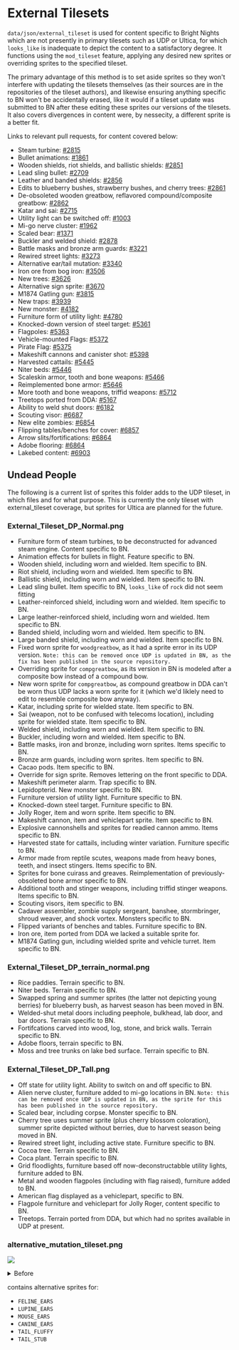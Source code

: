 # External Tilesets

`data/json/external_tileset` is used for content specific to Bright Nights which are not presently
in primary tilesets such as UDP or Ultica, for which `looks_like` is inadequate to depict the
content to a satisfactory degree. It functions using the `mod_tileset` feature, applying any desired
new sprites or overriding sprites to the specified tileset.

The primary advantage of this method is to set aside sprites so they won't interfere with updating
the tilesets themselves (as their sources are in the repositories of the tileset authors), and
likewise ensuring anything specific to BN won't be accidentally erased, like it would if a tileset
update was submitted to BN after these editing these sprites our versions of the tilesets. It also
covers divergences in content were, by nessecity, a different sprite is a better fit.

Links to relevant pull requests, for content covered below:

- Steam turbine: [#2815](https://github.com/cataclysmbnteam/Cataclysm-BN/pull/2815)
- Bullet animations: [#1861](https://github.com/cataclysmbnteam/Cataclysm-BN/pull/1681)
- Wooden shields, riot shields, and ballistic shields:
  [#2851](https://github.com/cataclysmbnteam/Cataclysm-BN/pull/2851)
- Lead sling bullet: [#2709](https://github.com/cataclysmbnteam/Cataclysm-BN/pull/2709)
- Leather and banded shields: [#2856](https://github.com/cataclysmbnteam/Cataclysm-BN/pull/2856)
- Edits to blueberry bushes, strawberry bushes, and cherry trees:
  [#2861](https://github.com/cataclysmbnteam/Cataclysm-BN/pull/2861)
- De-obsoleted wooden greatbow, reflavored compound/composite greatbow:
  [#2862](https://github.com/cataclysmbnteam/Cataclysm-BN/pull/2862)
- Katar and sai: [#2715](https://github.com/cataclysmbnteam/Cataclysm-BN/pull/2715)
- Utility light can be switched off:
  [#1003](https://github.com/cataclysmbnteam/Cataclysm-BN/pull/1003)
- Mi-go nerve cluster: [#1962](https://github.com/cataclysmbnteam/Cataclysm-BN/pull/1962)
- Scaled bear: [#1371](https://github.com/cataclysmbnteam/Cataclysm-BN/pull/1371)
- Buckler and welded shield: [#2878](https://github.com/cataclysmbnteam/Cataclysm-BN/pull/2878)
- Battle masks and bronze arm guards:
  [#3221](https://github.com/cataclysmbnteam/Cataclysm-BN/pull/3221)
- Rewired street lights: [#3273](https://github.com/cataclysmbnteam/Cataclysm-BN/pull/3273)
- Alternative ear/tail mutation: [#3340](https://github.com/cataclysmbnteam/Cataclysm-BN/pull/3340)
- Iron ore from bog iron: [#3506](https://github.com/cataclysmbnteam/Cataclysm-BN/pull/3506)
- New trees: [#3626](https://github.com/cataclysmbnteam/Cataclysm-BN/pull/3626)
- Alternative sign sprite: [#3670](https://github.com/cataclysmbnteam/Cataclysm-BN/pull/3670)
- M1874 Gatling gun: [#3815](https://github.com/cataclysmbnteam/Cataclysm-BN/pull/3815)
- New traps: [#3939](https://github.com/cataclysmbnteam/Cataclysm-BN/pull/3939)
- New monster: [#4182](https://github.com/cataclysmbnteam/Cataclysm-BN/pull/4182)
- Furniture form of utility light:
  [#4780](https://github.com/cataclysmbnteam/Cataclysm-BN/pull/4780)
- Knocked-down version of steel target:
  [#5361](https://github.com/cataclysmbnteam/Cataclysm-BN/pull/5361)
- Flagpoles: [#5363](https://github.com/cataclysmbnteam/Cataclysm-BN/pull/5363)
- Vehicle-mounted Flags: [#5372](https://github.com/cataclysmbnteam/Cataclysm-BN/pull/5372)
- Pirate Flag: [#5375](https://github.com/cataclysmbnteam/Cataclysm-BN/pull/5375)
- Makeshift cannons and canister shot:
  [#5398](https://github.com/cataclysmbnteam/Cataclysm-BN/pull/5398)
- Harvested cattails: [#5445](https://github.com/cataclysmbnteam/Cataclysm-BN/pull/5445)
- Niter beds: [#5446](https://github.com/cataclysmbnteam/Cataclysm-BN/pull/5446)
- Scaleskin armor, tooth and bone weapons:
  [#5466](https://github.com/cataclysmbnteam/Cataclysm-BN/pull/5466)
- Reimplemented bone armor: [#5646](https://github.com/cataclysmbnteam/Cataclysm-BN/pull/5646)
- More tooth and bone weapons, triffid weapons:
  [#5712](https://github.com/cataclysmbnteam/Cataclysm-BN/pull/5712)
- Treetops ported from DDA: [#5167](https://github.com/cataclysmbnteam/Cataclysm-BN/pull/5167)
- Ability to weld shut doors: [#6182](https://github.com/cataclysmbnteam/Cataclysm-BN/pull/6182)
- Scouting visor: [#6687](https://github.com/cataclysmbnteam/Cataclysm-BN/pull/6687)
- New elite zombies: [#6854](https://github.com/cataclysmbnteam/Cataclysm-BN/pull/6854)
- Flipping tables/benches for cover: [#6857](https://github.com/cataclysmbnteam/Cataclysm-BN/pull/6857)
- Arrow slits/fortifications: [#6864](https://github.com/cataclysmbnteam/Cataclysm-BN/pull/6864)
- Adobe flooring: [#6864](https://github.com/cataclysmbnteam/Cataclysm-BN/pull/6885)
- Lakebed content: [#6903](https://github.com/cataclysmbnteam/Cataclysm-BN/pull/6903)

## Undead People

The following is a current list of sprites this folder adds to the UDP tileset, in which files and
for what purpose. This is currently the only tileset with external_tileset coverage, but sprites for
Ultica are planned for the future.

### External_Tileset_DP_Normal.png

- Furniture form of steam turbines, to be deconstructed for advanced steam engine. Content specific
  to BN.
- Animation effects for bullets in flight. Feature specific to BN.
- Wooden shield, including worn and wielded. Item specific to BN.
- Riot shield, including worn and wielded. Item specific to BN.
- Ballistic shield, including worn and wielded. Item specific to BN.
- Lead sling bullet. Item specific to BN, `looks_like` of `rock` did not seem fitting
- Leather-reinforced shield, including worn and wielded. Item specific to BN.
- Large leather-reinforced shield, including worn and wielded. Item specific to BN.
- Banded shield, including worn and wielded. Item specific to BN.
- Large banded shield, including worn and wielded. Item specific to BN.
- Fixed worn sprite for `woodgreatbow`, as it had a sprite error in its UDP version.
  `Note: this can be removed once UDP is updated in BN, as the fix has been published in the source repository.`
- Overriding sprite for `compgreatbow`, as its version in BN is modeled after a composite bow
  instead of a compound bow.
- New worn sprite for `compgreatbow`, as compound greatbow in DDA can't be worn thus UDP lacks a
  worn sprite for it (which we'd liklely need to edit to resemble composite bow anyway).
- Katar, including sprite for wielded state. Item specific to BN.
- Sai (weapon, not to be confused with telecoms location), including sprite for wielded state. Item
  specific to BN.
- Welded shield, including worn and wielded. Item specific to BN.
- Buckler, including worn and wielded. Item specific to BN.
- Battle masks, iron and bronze, including worn sprites. Items specific to BN.
- Bronze arm guards, including worn sprites. Item specific to BN.
- Cacao pods. Item specific to BN.
- Override for sign sprite. Removes lettering on the front specific to DDA.
- Makeshift perimeter alarm. Trap specific to BN.
- Lepidopterid. New monster specific to BN.
- Furniture version of utility light. Furniture specific to BN.
- Knocked-down steel target. Furniture specific to BN.
- Jolly Roger, item and worn sprite. Item specific to BN.
- Makeshift cannon, item and vehiclepart sprite. Item specific to BN.
- Explosive cannonshells and sprites for readied cannon ammo. Items specific to BN.
- Harvested state for cattails, including winter variation. Furniture specific to BN.
- Armor made from reptile scutes, weapons made from heavy bones, teeth, and insect stingers. Items
  specific to BN.
- Sprites for bone cuirass and greaves. Reimplementation of previously-obsoleted bone armor specific
  to BN.
- Additional tooth and stinger weapons, including triffid stinger weapons. Items specific to BN.
- Scouting visors, item specific to BN.
- Cadaver assembler, zombie supply sergeant, banshee, stormbringer, shroud weaver, and shock vortex. Monsters specific to BN.
- Flipped variants of benches and tables. Furniture specific to BN.
- Iron ore, item ported from DDA we lacked a suitable sprite for.
- M1874 Gatling gun, including wielded sprite and vehicle turret. Item specific to BN.

### External_Tileset_DP_terrain_normal.png

- Rice paddies. Terrain specific to BN.
- Niter beds. Terrain specific to BN.
- Swapped spring and summer sprites (the latter not depicting young berries) for blueberry bush, as
  harvest season has been moved in BN.
- Welded-shut metal doors including peephole, bulkhead, lab door, and bar doors. Terrain specific to BN.
- Fortifcations carved into wood, log, stone, and brick walls. Terrain specific to BN.
- Adobe floors, terrain specific to BN.
- Moss and tree trunks on lake bed surface. Terrain specific to BN.

### External_Tileset_DP_Tall.png

- Off state for utility light. Ability to switch on and off specific to BN.
- Alien nerve cluster, furniture added to mi-go locations in BN.
  `Note: this can be removed once UDP is updated in BN, as the sprite for this has been published in the source repository.`
- Scaled bear, including corpse. Monster specific to BN.
- Cherry tree uses summer sprite (plus cherry blossom coloration), summer sprite depicted without
  berries, due to harvest season being moved in BN.
- Rewired street light, including active state. Furniture specific to BN.
- Cocoa tree. Terrain specific to BN.
- Coca plant. Terrain specific to BN.
- Grid floodlights, furniture based off now-deconstructabble utility lights, furniture added to BN.
- Metal and wooden flagpoles (including with flag raised), furniture added to BN.
- American flag displayed as a vehiclepart, specific to BN.
- Flagpole furniture and vehiclepart for Jolly Roger, content specific to BN.
- Treetops. Terrain ported from DDA, but which had no sprites available in UDP at present.

### alternative_mutation_tileset.png

![](../../../../../../../assets/img/external_tileset/mutation/after.png)

<details><summary>Before</summary>

![](../../../../../../../assets/img/external_tileset/mutation/before.png)

</details>

contains alternative sprites for:

- `FELINE_EARS`
- `LUPINE_EARS`
- `MOUSE_EARS`
- `CANINE_EARS`
- `TAIL_FLUFFY`
- `TAIL_STUB`
